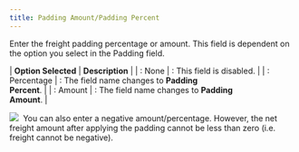 ```yaml
---
title: Padding Amount/Padding Percent
---
```



Enter the freight padding percentage or amount. This field is dependent  on the option you select in the Padding  field.


| **Option Selected** | **Description** |
| : None | : This field is disabled. |
| : Percentage | : The field name changes to **Padding <br/> Percent**. |
| : Amount | : The field name changes to **Padding <br/> Amount**. |



![]({{site.bp_baseurl}}/img/note.gif)  You  can also enter a negative amount/percentage. However, the net freight  amount after applying the padding cannot be less than zero (i.e. freight  cannot be negative).
